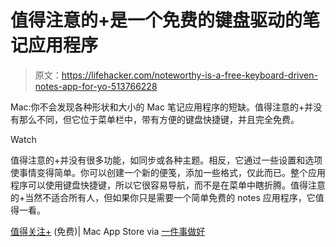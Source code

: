# 值得注意的+是一个免费的键盘驱动的笔记应用程序

> 原文：<https://lifehacker.com/noteworthy-is-a-free-keyboard-driven-notes-app-for-yo-513766228>

Mac:你不会发现各种形状和大小的 Mac 笔记应用程序的短缺。值得注意的+并没有那么不同，但它位于菜单栏中，带有方便的键盘快捷键，并且完全免费。

Watch

值得注意的+并没有很多功能，如同步或各种主题。相反，它通过一些设置和选项使事情变得简单。你可以创建一个新的便笺，添加一些格式，仅此而已。整个应用程序可以使用键盘快捷键，所以它很容易导航，而不是在菜单中瞎折腾。值得注意的+当然不适合所有人，但如果你只是需要一个简单免费的 notes 应用程序，它值得一看。

[值得关注+](https://itunes.apple.com/us/app/noteworthy+/id546528900?mt=12&ign-mpt=uo%3D4) (免费)| Mac App Store via [一件事做好](http://onethingwell.org/post/52144227201/noteworthy)